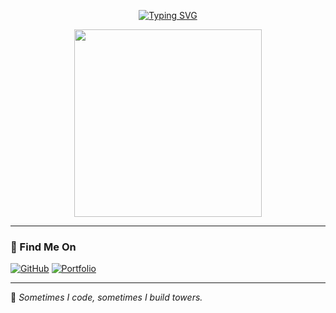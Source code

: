 <p align="center">
  <a href="https://git.io/typing-svg">
    <img src="https://readme-typing-svg.demolab.com?font=Fira+Code&size=30&duration=4000&pause=100&background=7C28FF00&center=true&vCenter=true&width=435&lines=IN+CODE+TROUBLE%3F;BETTER+CALL;+Em.43.nine-zero_zero" alt="Typing SVG" />
  </a>
</p>

<p align="center">
  <img src="https://media.giphy.com/media/v1.Y2lkPTc5MGI3NjExMGc2NzNubXAzcTY4dDY1dThqMTRncDdrcDExZWxxNG5uaWZ2ZXJwbiZlcD12MV9naWZzX3NlYXJjaCZjdD1n/YT3yoT1zFTRtBrHnRa/giphy.gif" width="300" />
</p>

---

### 🔗 Find Me On
[![GitHub](https://img.shields.io/badge/GitHub-000?logo=github&style=for-the-badge)](https://github.com/adomurtado)
[![Portfolio](https://img.shields.io/badge/Website-Visit-blue?style=for-the-badge&logo=firefox)](https://bit.ly/m/software-call)

---



🧱 _Sometimes I code, sometimes I build towers._



